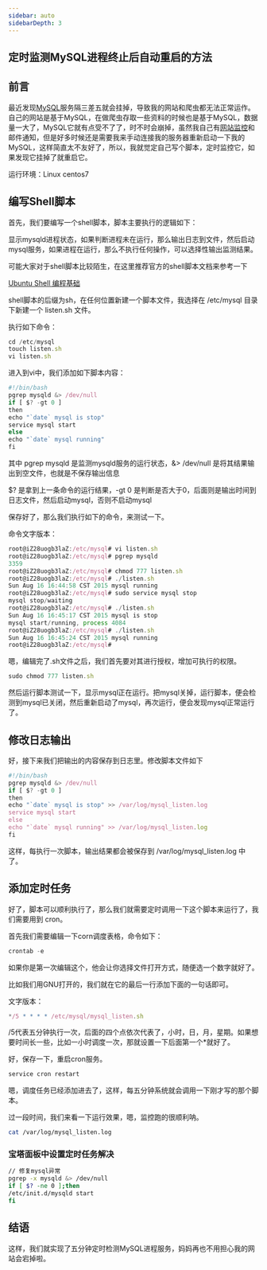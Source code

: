 ```yaml
---
sidebar: auto
sidebarDepth: 3
---
```

## 定时监测MySQL进程终止后自动重启的方法

## 前言



最近发现[MySQL](https://cloud.tencent.com/product/cdb?from=10680)服务隔三差五就会挂掉，导致我的网站和爬虫都无法正常运作。自己的网站是基于MySQL，在做爬虫存取一些资料的时候也是基于MySQL，数据量一大了，MySQL它就有点受不了了，时不时会崩掉，虽然我自己有[网站监控](https://cloud.tencent.com/product/cat?from=10680)和邮件通知，但是好多时候还是需要我来手动连接我的服务器重新启动一下我的MySQL，这样简直太不友好了，所以，我就觉定自己写个脚本，定时监控它，如果发现它挂掉了就重启它。



运行环境：Linux centos7



## 编写Shell脚本



首先，我们要编写一个shell脚本，脚本主要执行的逻辑如下：



显示mysqld进程状态，如果判断进程未在运行，那么输出日志到文件，然后启动mysql服务，如果进程在运行，那么不执行任何操作，可以选择性输出监测结果。



可能大家对于shell脚本比较陌生，在这里推荐官方的shell脚本文档来参考一下



[Ubuntu Shell 编程基础](http://wiki.ubuntu.org.cn/Shell编程基础)



shell脚本的后缀为sh，在任何位置新建一个脚本文件，我选择在 /etc/mysql 目录下新建一个 listen.sh 文件。



执行如下命令：



```js
cd /etc/mysql
touch listen.sh
vi listen.sh
```



进入到vi中，我们添加如下脚本内容：



```js
#!/bin/bash
pgrep mysqld &> /dev/null
if [ $? -gt 0 ]
then
echo "`date` mysql is stop"
service mysql start
else
echo "`date` mysql running"
fi
```



其中 pgrep mysqld 是监测mysqld服务的运行状态，&> /dev/null 是将其结果输出到空文件，也就是不保存输出信息

$? 是拿到上一条命令的运行结果，-gt 0 是判断是否大于0，后面则是输出时间到日志文件，然后启动mysql，否则不启动mysql

保存好了，那么我们执行如下的命令，来测试一下。

命令文字版本：

```js
root@iZ28uogb3laZ:/etc/mysql# vi listen.sh
root@iZ28uogb3laZ:/etc/mysql# pgrep mysqld
3359
root@iZ28uogb3laZ:/etc/mysql# chmod 777 listen.sh
root@iZ28uogb3laZ:/etc/mysql# ./listen.sh
Sun Aug 16 16:44:58 CST 2015 mysql running
root@iZ28uogb3laZ:/etc/mysql# sudo service mysql stop
mysql stop/waiting
root@iZ28uogb3laZ:/etc/mysql# ./listen.sh
Sun Aug 16 16:45:17 CST 2015 mysql is stop
mysql start/running, process 4084
root@iZ28uogb3laZ:/etc/mysql# ./listen.sh
Sun Aug 16 16:45:24 CST 2015 mysql running
root@iZ28uogb3laZ:/etc/mysql#
```



嗯，编辑完了.sh文件之后，我们首先要对其进行授权，增加可执行的权限。



```js
sudo chmod 777 listen.sh
```



然后运行脚本测试一下，显示mysql正在运行。把mysql关掉，运行脚本，便会检测到mysql已关闭，然后重新启动了mysql，再次运行，便会发现mysql正常运行了。



## 修改日志输出



好，接下来我们把输出的内容保存到日志里。修改脚本文件如下



```js
#!/bin/bash
pgrep mysqld &> /dev/null
if [ $? -gt 0 ]
then
echo "`date` mysql is stop" >> /var/log/mysql_listen.log
service mysql start
else
echo "`date` mysql running" >> /var/log/mysql_listen.log
fi
```



这样，每执行一次脚本，输出结果都会被保存到 /var/log/mysql_listen.log 中了。



## 添加定时任务



好了，脚本可以顺利执行了，那么我们就需要定时调用一下这个脚本来运行了，我们需要用到 cron。



首先我们需要编辑一下corn调度表格，命令如下：



```js
crontab -e
```



如果你是第一次编辑这个，他会让你选择文件打开方式，随便选一个数字就好了。



比如我们用GNU打开的，我们就在它的最后一行添加下面的一句话即可。

文字版本：



```js
*/5 * * * * /etc/mysql/mysql_listen.sh
```



/5代表五分钟执行一次，后面的四个点依次代表了，小时，日，月，星期。如果想要时间长一些，比如一小时调度一次，那就设置一下后面第一个*就好了。



好，保存一下，重启cron服务。



```js
service cron restart
```



嗯，调度任务已经添加进去了，这样，每五分钟系统就会调用一下刚才写的那个脚本。



过一段时间，我们来看一下运行效果，嗯，监控跑的很顺利呐。

```bash
cat /var/log/mysql_listen.log
```




### 宝塔面板中设置定时任务解决

```bash
// 修复mysql异常
pgrep -x mysqld &> /dev/null
if [ $? -ne 0 ];then
/etc/init.d/mysqld start 
fi
```


## 结语



这样，我们就实现了五分钟定时检测MySQL进程服务，妈妈再也不用担心我的网站会宕掉啦。

